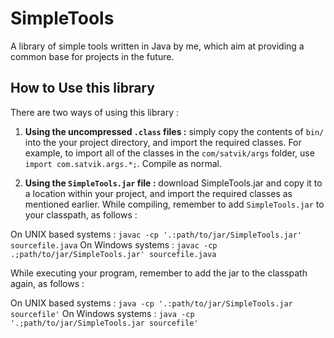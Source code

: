 # SimpleTools
A library of simple tools written in Java by me, which aim at providing a common base for projects in the future.

## How to Use this library
There are two ways of using this library :

1. **Using the uncompressed `.class` files :** simply copy the contents of `bin/` into the your project directory, and
import the required classes. For example, to import all of the classes in the `com/satvik/args` folder, use `import com.satvik.args.*;`. 
Compile as normal.

2. **Using the `SimpleTools.jar` file :** download SimpleTools.jar and copy it to a location within your project, and import the 
required classes as mentioned earlier. While compiling, remember to add `SimpleTools.jar` to your classpath, as follows :

On UNIX based systems : `javac -cp '.:path/to/jar/SimpleTools.jar' sourcefile.java`
On Windows systems : `javac -cp .;path/to/jar/SimpleTools.jar' sourcefile.java`

While executing your program, remember to add the jar to the classpath again, as follows :

On UNIX based systems : `java -cp '.:path/to/jar/SimpleTools.jar sourcefile'`
On Windows systems : `java -cp '.;path/to/jar/SimpleTools.jar sourcefile'` 
